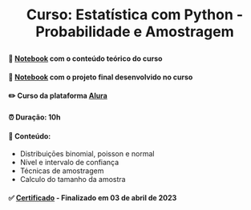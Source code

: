 # <p align="center"> <b> Curso: Estatística com Python - Probabilidade e Amostragem </b> 

####  📓 <a href="https://github.com/diassmatheus/EstatisticaProbabilidadeAmostragem/blob/main/Curso_de_Estat%C3%ADstica_Parte_2.ipynb">Notebook</a> com o conteúdo teórico do curso
####  📓 <a href="https://github.com/diassmatheus/EstatisticaProbabilidadeAmostragem/blob/main/Estimativas.ipynb">Notebook</a> com o projeto final desenvolvido no curso
####  ✏️ Curso da plataforma <a href="https://cursos.alura.com.br/course/estatistica-probabilidade-e-amostragem">Alura</a> 
####  ⏰ Duração: 10h 
####  📜 Conteúdo:
- Distribuiçōes binomial, poisson e normal
- Nível e intervalo de confiança
- Técnicas de amostragem
- Calculo do tamanho da amostra
####  ✅ <a href="https://cursos.alura.com.br/user/diassmatheus/course/estatistica-probabilidade-e-amostragem/certificate">Certificado</a> - Finalizado em 03 de abril de 2023
